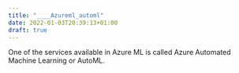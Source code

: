 ```yaml
---
title: "____Azureml_automl"
date: 2022-01-03T20:39:13+01:00
draft: true
---
```


One of the services available in Azure ML is called Azure Automated Machine Learning or AutoML.